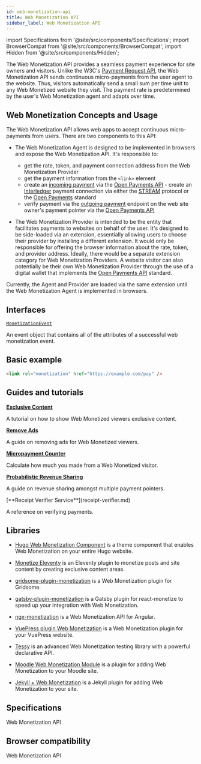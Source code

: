 ```yaml
---
id: web-monetization-api
title: Web Monetization API
sidebar_label: Web Monetization API
---
```


import Specifications from '@site/src/components/Specifications';
import BrowserCompat from '@site/src/components/BrowserCompat';
import Hidden from '@site/src/components/Hidden';

The Web Monetization API provides a seamless payment experience for site owners and visitors. Unlike the W3C's [Payment Request API](https://developer.mozilla.org/en-US/docs/Web/API/Payment_Request_API), the Web Monetization API sends continuous micro-payments from the user agent to the website. Thus, visitors automatically send a small sum per time unit to any Web Monetized website they visit. The payment rate is predetermined by the user's Web Monetization agent and adapts over time.

## Web Monetization Concepts and Usage

The Web Monetization API allows web apps to accept continuous micro-payments from users. There are two components to this API:

- The Web Monetization Agent is designed to be implemented in browsers and expose the Web Monetization API. It's responsible to:

  - get the rate, token, and payment connection address from the Web Monetization Provider
  - get the payment information from the `<link>` element
  - create an [incoming payment](https://docs.openpayments.guide/reference/create-incoming-payment) via the [Open Payments API](https://docs.openpayments.guide)
    <Hidden>- create an [Interledger](https://interledger.org/) payment connection via either the [STREAM](https://interledger.org/rfcs/0029-stream/) protocol or the [Open Payments](https://docs.openpayments.guide/) standard</Hidden>
  - verify payment via the [outgoing payment](https://docs.openpayments.guide/reference/create-outgoing-payment) endpoint on the web site owner's payment pointer via the [Open Payments API](https://docs.openpayments.guide)

- The Web Monetization Provider is intended to be the entity that facilitates payments to websites on behalf of the user. It's designed to be side-loaded via an extension, essentially allowing users to choose their provider by installing a different extension. It would only be responsible for offering the browser information about the rate, token, and provider address. Ideally, there would be a separate extension category for Web Monetization Providers. A website visitor can also potentially be their own Web Monetization Provider through the use of a digital wallet that implements the [Open Payments API](https://openpayments.guide) standard.

Currently, the Agent and Provider are loaded via the same extension until the Web Monetization Agent is implemented in browsers.

## Interfaces

[`MonetizationEvent`](monetization-event.md)

An event object that contains all of the attributes of a successful web monetization event.

## Basic example

```html
<link rel="monetization" href="https://example.com/pay" />
```

## Guides and tutorials

[**Exclusive Content**](exclusive-content.md)

A tutorial on how to show Web Monetized viewers exclusive content.

[**Remove Ads**](remove-ads.md)

A guide on removing ads for Web Monetized viewers.

[**Micropayment Counter**](counter.md)

Calculate how much you made from a Web Monetized visitor.

[**Probabilistic Revenue Sharing**](probabilistic-rev-sharing.md)

A guide on revenue sharing amongst multiple payment pointers.

<Hidden>
[**Receipt Verifier Service**](receipt-verifier.md)

A reference on verifying payments.

## Libraries

- [Hugo Web Monetization Component](https://github.com/sabineschaller/hugo-webmonetization-component) is a theme component that enables Web Monetization on your entire Hugo website.

- [Monetize Eleventy](https://github.com/DanCanetti/eleventy-plugin-monetization) is an Eleventy plugin to monetize posts and site content by creating exclusive content areas.

- [gridsome-plugin-monetization](https://github.com/Sergix/gridsome-plugin-monetization) is a Web Monetization plugin for Gridsome.

- [gatsby-plugin-monetization](https://github.com/mrmuhammadali/gatsby-plugin-monetization) is a Gatsby plugin for react-monetize to speed up your integration with Web Monetization.

- [ngx-monetization](https://github.com/CDDelta/ngx-monetization) is a Web Monetization API for Angular.

- [VuePress plugin Web Monetization](https://github.com/spekulatius/vuepress-plugin-web-monetization) is a Web Monetization plugin for your VuePress website.

- [Tessy](https://github.com/VladimirMikulic/tessy) is an advanced Web Monetization testing library with a powerful declarative API.

- [Moodle Web Monetization Module](https://github.com/andrewhancox/moodle-local_webmonetization) is a plugin for adding Web Monetization to your Moodle site.

- [Jekyll + Web Monetization](https://github.com/philnash/jekyll-web_monetization) is a Jekyll plugin for adding Web Monetization to your site.

</Hidden>

## Specifications

<Specifications>Web Monetization API</Specifications>

## Browser compatibility

<BrowserCompat dataFileName="webmonetization">Web Monetization API</BrowserCompat>
